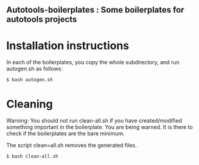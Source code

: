 ## Autotools-boilerplates : Some boilerplates for autotools projects


# Installation instructions

In each of the boilerplates, you copy the whole subdirectory, and run autogen.sh as follows:

```
$ bash autogen.sh
```

# Cleaning

Warning: You should not run clean-all.sh if you have created/modified something important in the boilerplate. You are
being warned. It is there to check if the boilerplates are the bare minimum.

The script clean=all.sh removes the generated files.

```
$ bash clean-all.sh
```
